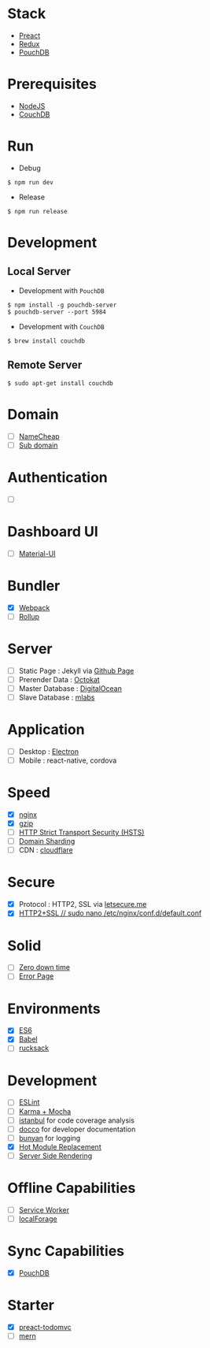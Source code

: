 # Stack
* [Preact](https://github.com/developit/preact)
* [Redux](https://github.com/reactjs/redux)
* [PouchDB](https://github.com/pouchdb/pouchdb)

# Prerequisites
* [NodeJS](https://nodejs.org)
* [CouchDB](https://couchdb.apache.org/)

# Run
* Debug
```shell
$ npm run dev
```
* Release
```shell
$ npm run release
```

# Development 
## Local Server
* Development with `PouchDB`
```shell
$ npm install -g pouchdb-server
$ pouchdb-server --port 5984
```
* Development with `CouchDB`
```shell
$ brew install couchdb
```
## Remote Server
```shell
$ sudo apt-get install couchdb
```

# Domain
- [ ] [NameCheap](https://www.namecheap.com/?aff=99054)
- [ ] [Sub domain](http://blog.karlsolgard.net/how-i-set-up-this-subdomain-in-nginx-on-digital-ocean/)

# Authentication
- [ ] []()

# Dashboard UI
- [ ] [Material-UI](https://github.com/developit/preact-mdl)

# Bundler
- [x] [Webpack](https://github.com/webpack/webpack)
- [ ] [Rollup](https://github.com/rollup/rollup)

# Server
- [ ] Static Page : Jekyll via [Github Page](https://www.npmjs.com/package/gh-pages)
- [ ] Prerender Data : [Octokat](https://github.com/philschatz/octokat.js)
- [ ] Master Database : [DigitalOcean](https://www.digitalocean.com/?refcode=6dcfcc2a3392)
- [ ] Slave Database : [mlabs](https://mlab.com)

# Application
- [ ] Desktop : [Electron](https://github.com/atom/electron)
- [ ] Mobile : react-native, cordova

# Speed
- [x] [nginx](https://www.digitalocean.com/community/tutorials/how-to-optimize-nginx-configuration)
- [x] [gzip](https://gist.github.com/katopz/576e19256b4b5a3bf0e131a60c20d27b)
- [ ] [HTTP Strict Transport Security (HSTS)](https://zoompf.com/blog/2014/08/ssl-performance-diary-2-http-strict-transport-security)
- [ ] [Domain Sharding](http://calendar.perfplanet.com/2013/reducing-domain-sharding/)
- [ ] CDN : [cloudflare](https://www.cloudflare.com)

# Secure
- [x] Protocol : HTTP2, SSL via [letsecure.me](https://letsecure.me/secure-web-deployment-with-lets-encrypt-and-nginx/)
- [x] [HTTP2+SSL // sudo nano /etc/nginx/conf.d/default.conf](https://gist.github.com/katopz/0942b530212f81c3a8b0a9dc57a05d89)

# Solid
- [ ] [Zero down time](http://jasonwilder.com/blog/2014/07/15/docker-service-discovery/)
- [ ] [Error Page](https://www.digitalocean.com/community/tutorials/how-to-configure-nginx-to-use-custom-error-pages-on-ubuntu-14-04) 

# Environments
- [x] [ES6](http://es6-features.org/)
- [x] [Babel](https://github.com/babel/babel)
- [ ] [rucksack](https://github.com/simplaio/rucksack)

# Development
- [ ] [ESLint](http://eslint.org/)
- [ ] [Karma + Mocha](https://github.com/karma-runner/karma-mocha)
- [ ] [istanbul](https://github.com/gotwarlost/istanbul) for code coverage analysis
- [ ] [docco](http://jashkenas.github.io/docco/) for developer documentation
- [ ] [bunyan](https://github.com/trentm/node-bunyan) for logging
- [x] [Hot Module Replacement](https://webpack.github.io/docs/hot-module-replacement.html)
- [ ] [Server Side Rendering](https://webpack.github.io/docs/hot-module-replacement.html)

# Offline Capabilities
- [ ] [Service Worker](https://github.com/TalAter/UpUp)
- [ ] [localForage](mozilla.github.io/localForage)

# Sync Capabilities
- [x] [PouchDB](https://github.com/pouchdb/pouchdb)

# Starter
- [x] [preact-todomvc](https://github.com/developit/preact-todomvc)
- [ ] [mern](https://github.com/Hashnode/mern-starter)
